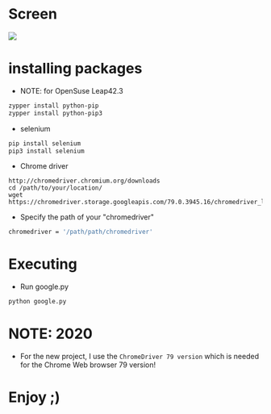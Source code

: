 # Screen
![](https://github.com/nu11secur1ty/Linux_Deployment_Administration_Hacks-Programing/blob/master/Python_Selenium/screenshots/google.png)

# installing packages

- NOTE: for OpenSuse Leap42.3
```bash
zypper install python-pip
zypper install python-pip3
```

- selenium
```bash
pip install selenium
pip3 install selenium
```

- Chrome driver
```link
http://chromedriver.chromium.org/downloads
cd /path/to/your/location/ 
wget https://chromedriver.storage.googleapis.com/79.0.3945.16/chromedriver_linux64.zip
```
- Specify the path of your "chromedriver"
```bash
chromedriver = '/path/path/chromedriver'
```
# Executing
- Run google.py
```bash
python google.py
```
# NOTE: 2020

- For the new project, I use the `ChromeDriver 79 version` which is needed for the Chrome Web browser 79 version!

# Enjoy ;)
